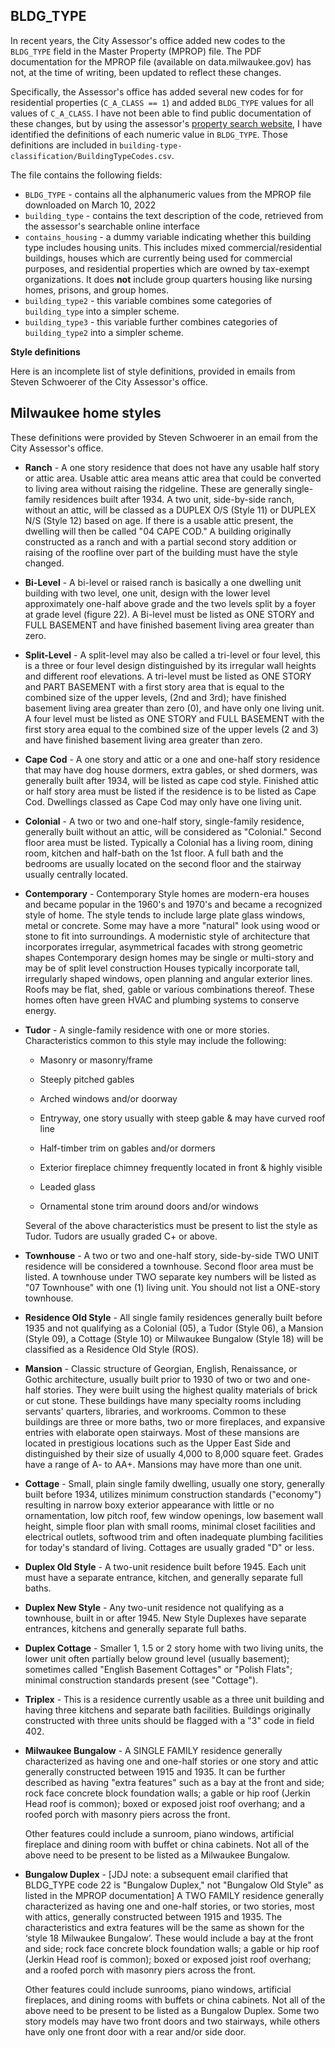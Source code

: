 ## BLDG_TYPE

In recent years, the City Assessor's office added new codes to the `BLDG_TYPE` field in the Master Property (MPROP) file. The PDF documentation for the MPROP file (available on data.milwaukee.gov) has not, at the time of writing, been updated to reflect these changes.

Specifically, the Assessor's office has added several new codes for for residential properties (`C_A_CLASS == 1`) and added `BLDG_TYPE` values for all values of `C_A_CLASS`. I have not been able to find public documentation of these changes, but by using the assessor's [property search website](https://assessments.milwaukee.gov/default.asp), I have identified the definitions of each numeric value in `BLDG_TYPE`. Those definitions are included in `building-type-classification/BuildingTypeCodes.csv`.

The file contains the following fields:

* `BLDG_TYPE` - contains all the alphanumeric values from the MPROP file downloaded on March 10, 2022
* `building_type` - contains the text description of the code, retrieved from the assessor's searchable online interface
* `contains_housing` - a dummy variable indicating whether this building type includes housing units. This includes mixed commercial/residential buildings, houses which are currently being used for commercial purposes, and residential properties which are owned by tax-exempt organizations. It does **not** include group quarters housing like nursing homes, prisons, and group homes.
* `building_type2` - this variable combines some categories of `building_type` into a simpler scheme.
* `building_type3` - this variable further combines categories of `building_type2` into a simpler scheme.

**Style definitions**

Here is an incomplete list of style definitions, provided in emails from Steven Schwoerer of the City Assessor's office.

## Milwaukee home styles

These definitions were provided by Steven Schwoerer in an email from the City Assessor's office.

* **Ranch** - A one story residence that does not have any usable half story or attic area. Usable attic area means attic area that could be converted to living area without raising the ridgeline. These are generally single-family residences built after 1934. A two unit, side-by-side ranch, without an attic, will be classed as a DUPLEX O/S (Style 11) or DUPLEX N/S (Style 12) based on age. If there is a usable attic present, the dwelling will then be called "04 CAPE COD." A building originally constructed as a ranch and with a partial second story addition or raising of the roofline over part of the building must have the style changed.

* **Bi-Level** - A bi-level or raised ranch is basically a one dwelling unit building with two level, one unit, design with the lower level approximately one-half above grade and the two levels split by a foyer at grade level (figure 22). A Bi-level must be listed as ONE STORY and FULL BASEMENT and have finished basement living area greater than zero.

* **Split-Level** - A split-level may also be called a tri-level or four level, this is a three or four level design distinguished by its irregular wall heights and different roof elevations. A tri-level must be listed as ONE STORY and PART BASEMENT with a first story area that is equal to the combined size of the upper levels, (2nd and 3rd); have finished basement living area greater than zero (0), and have only one living unit. A four level must be listed as ONE STORY and FULL BASEMENT with the first story area equal to the combined size of the upper levels (2 and 3) and have finished basement living area greater than zero.

* **Cape Cod** - A one story and attic or a one and one-half story residence that may have dog house dormers, extra gables, or shed dormers, was generally built after 1934, will be listed as cape cod style. Finished attic or half story area must be listed if the residence is to be listed as Cape Cod.  Dwellings classed as Cape Cod may only have one living unit.

* **Colonial** - A two or two and one-half story, single-family residence, generally built without an attic, will be considered as "Colonial."  Second floor area must be listed. Typically a Colonial has a living room, dining room, kitchen and half-bath on the 1st floor. A full bath and the bedrooms are usually located on the second floor and the stairway usually centrally located.

* **Contemporary** - Contemporary Style homes are modern-era houses and became popular in the 1960's and 1970's and became a recognized style of home. The style tends to include large plate glass windows, metal or concrete. Some may have a more "natural" look using wood or stone to fit into surroundings.  A modernistic style of architecture that incorporates irregular, asymmetrical facades with strong geometric shapes Contemporary design homes may be single or multi-story and may be of split level construction Houses typically incorporate tall, irregularly shaped windows, open planning and angular exterior lines. Roofs may be flat, shed, gable or various combinations thereof.  These homes often have green HVAC and plumbing systems to conserve energy.

* **Tudor** - A single-family residence with one or more stories. Characteristics common to this style may include the following:

  * Masonry or masonry/frame

  * Steeply pitched gables

  * Arched windows and/or doorway

  * Entryway, one story usually with steep gable & may have curved roof line

  * Half-timber trim on gables and/or dormers

  * Exterior fireplace chimney frequently located in front & highly visible

  * Leaded glass

  * Ornamental stone trim around doors and/or windows

  Several of the above characteristics must be present to list the style as Tudor. Tudors are usually graded C+ or above.
 
 * **Townhouse** - A two or two and one-half story, side-by-side TWO UNIT residence will be considered a townhouse.  Second floor area must be listed. A townhouse under TWO separate key numbers will be listed as "07 Townhouse" with one (1) living unit. You should not list a ONE-story townhouse.
 
 * **Residence Old Style** - All single family residences generally built before 1935 and not qualifying as a Colonial (05), a Tudor (Style 06), a Mansion (Style 09), a Cottage (Style 10) or Milwaukee Bungalow (Style 18) will be classified as a Residence Old Style (ROS).
 
 * **Mansion** - Classic structure of Georgian, English, Renaissance, or Gothic architecture, usually built prior to 1930 of two or two and one-half stories. They were built using the highest quality materials of brick or cut stone.  These buildings have many specialty rooms including servants' quarters, libraries, and workrooms.  Common to these buildings are three or more baths, two or more fireplaces, and expansive entries with elaborate open stairways.  Most of these mansions are located in prestigious locations such as the Upper East Side and distinguished by their size of usually 4,000 to 8,000 square feet.  Grades have a range of A- to AA+.  Mansions may have more than one unit.
 
 * **Cottage** - Small, plain single family dwelling, usually one story, generally built before 1934, utilizes minimum construction standards ("economy") resulting in narrow boxy exterior appearance with little or no ornamentation, low pitch roof, few window openings, low basement wall height, simple floor plan with small rooms, minimal closet facilities and electrical outlets, softwood trim and often inadequate plumbing facilities for today's standard of living.  Cottages are usually graded "D" or less.

* **Duplex Old Style** - A two-unit residence built before 1945.  Each unit must have a separate entrance, kitchen, and generally separate full baths. 

* **Duplex New Style** - Any two-unit residence not qualifying as a townhouse, built in or after 1945. New Style Duplexes have separate entrances, kitchens and generally separate full baths.

* **Duplex Cottage** - Smaller 1, 1.5 or 2 story home with two living units, the lower unit often partially below ground level (usually basement); sometimes called "English Basement Cottages" or "Polish Flats"; minimal construction standards present (see "Cottage").

* **Triplex** - This is a residence currently usable as a three unit building and having three kitchens and separate bath facilities.  Buildings originally constructed with three units should be flagged with a "3" code in field 402.

* **Milwaukee Bungalow** - A SINGLE FAMILY residence generally characterized as having one and one-half stories or one story and attic generally constructed between 1915 and 1935. It can be further described as having "extra features" such as a bay at the front and side; rock face concrete block foundation walls; a gable or hip roof (Jerkin Head roof is common); boxed or exposed joist roof overhang; and a roofed porch with masonry piers across the front.

  Other features could include a sunroom, piano windows, artificial fireplace and  dining room with buffet or china cabinets. Not all of the above need to be present to be listed as a Milwaukee Bungalow.
    
* **Bungalow Duplex** - [JDJ note: a subsequent email clarified that BLDG_TYPE code 22 is "Bungalow Duplex," not "Bungalow Old Style" as listed in the MPROP documentation] A TWO FAMILY residence generally characterized as having one and one-half stories, or two stories, most with attics, generally constructed between 1915 and 1935.  The characteristics and extra features will be the same as shown for the ‘style 18 Milwaukee Bungalow’.  These would include a bay at the front and side; rock face concrete block foundation walls; a gable or hip roof (Jerkin Head roof is common); boxed or exposed joist roof overhang; and a roofed porch with masonry piers across the front.

  Other features could include sunrooms, piano windows, artificial fireplaces, and dining rooms with buffets or china cabinets.  Not all of the above need to be present to be listed as a Bungalow Duplex.  Some two story models may have two front doors and two stairways, while others have only one front door with a rear and/or side door. 
